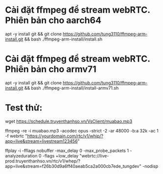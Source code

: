 # Cài đặt ffmpeg để stream webRTC. Phiên bản cho aarch64

   apt -y install git && git clone https://github.com/tung3110/ffmpeg-arm-install.git && bash ./ffmpeg-arm-install/install.sh
   
# Cài đặt ffmpeg để stream webRTC. Phiên bản cho armv71

   apt -y install git && git clone https://github.com/tung3110/ffmpeg-arm-install.git && bash ./ffmpeg-arm-install/install-armv71.sh   
   
# Test thử:
   
   wget https://schedule.truyenthanhso.vn/VsClient/muabao.mp3

   ffmpeg -re -i muabao.mp3 -acodec opus -strict -2 -ar 48000 -b:a 32k -ac 1 -f webrtc "https://yourdomain.com/rtc/v1/whip/?app=live&stream=livestream123456"

   ffplay -i -fflags nobuffer -max_delay 0 -max_probe_packets 1 -analyzeduration 0 -flags +low_delay "webrtc://live-prod.truyenthanhso.vn/rtc/v1/whep/?app=live&stream=f26b30d9a6ff40aeab5ca2a000cb7ede_tungdev" -nodisp 
